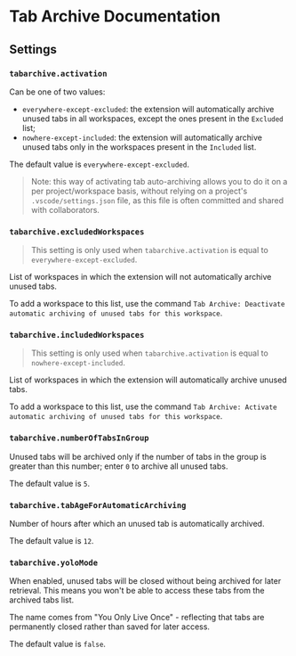 # Tab Archive Documentation

## Settings

### `tabarchive.activation`

Can be one of two values:

- `everywhere-except-excluded`: the extension will automatically archive unused tabs in all workspaces, except the ones present in the `Excluded` list;
- `nowhere-except-included`: the extension will automatically archive unused tabs only in the workspaces present in the `Included` list.

The default value is `everywhere-except-excluded`.

> Note: this way of activating tab auto-archiving allows you to do it on a per project/workspace basis, without relying on a project's `.vscode/settings.json` file, as this file is often committed and shared with collaborators.

### `tabarchive.excludedWorkspaces`

> This setting is only used when `tabarchive.activation` is equal to `everywhere-except-excluded`.

List of workspaces in which the extension will not automatically archive unused tabs.

To add a workspace to this list, use the command `Tab Archive: Deactivate automatic archiving of unused tabs for this workspace`.

### `tabarchive.includedWorkspaces`

> This setting is only used when `tabarchive.activation` is equal to `nowhere-except-included`.

List of workspaces in which the extension will automatically archive unused tabs.

To add a workspace to this list, use the command `Tab Archive: Activate automatic archiving of unused tabs for this workspace`.

### `tabarchive.numberOfTabsInGroup`

Unused tabs will be archived only if the number of tabs in the group is greater than this number; enter `0` to archive all unused tabs.

The default value is `5`.

### `tabarchive.tabAgeForAutomaticArchiving`

Number of hours after which an unused tab is automatically archived.

The default value is `12`.

### `tabarchive.yoloMode`

When enabled, unused tabs will be closed without being archived for later retrieval. This means you won't be able to access these tabs from the archived tabs list.

The name comes from "You Only Live Once" - reflecting that tabs are permanently closed rather than saved for later access.

The default value is `false`.

